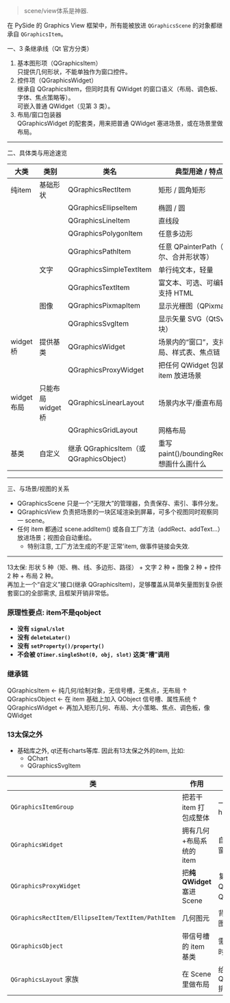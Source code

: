 > scene/view体系是神器.

在 PySide 的 Graphics View 框架中，所有能被放进 `QGraphicsScene` 的对象都继承自 `QGraphicsItem`。

一、3 条继承线（Qt 官方分类）
1. 基本图形项（QGraphicsItem）  
   只提供几何形状，不能单独作为窗口控件。
2. 控件项（QGraphicsWidget）  
   继承自 QGraphicsItem，但同时具有 QWidget 的窗口语义（布局、调色板、字体、焦点策略等）。  
   可嵌入普通 QWidget（见第 3 类）。
3. 布局/窗口包装器  
   QGraphicsWidget 的配套类，用来把普通 QWidget 塞进场景，或在场景里做布局。

------------------------------------------------
二、具体类与用途速览

| 大类       | 类别             | 类名                                     | 典型用途 / 特点                             |
| ---------- | ---------------- | ---------------------------------------- | ------------------------------------------- |
| 纯item     | 基础形状         | QGraphicsRectItem                        | 矩形 / 圆角矩形                             |
|            |                  | QGraphicsEllipseItem                     | 椭圆 / 圆                                   |
|            |                  | QGraphicsLineItem                        | 直线段                                      |
|            |                  | QGraphicsPolygonItem                     | 任意多边形                                  |
|            |                  | QGraphicsPathItem                        | 任意 QPainterPath（贝塞尔、合并形状等）     |
|            | 文字             | QGraphicsSimpleTextItem                  | 单行纯文本，轻量                            |
|            |                  | QGraphicsTextItem                        | 富文本、可选、可编辑，支持 HTML             |
|            | 图像             | QGraphicsPixmapItem                      | 显示光栅图（QPixmap）                       |
|            |                  | QGraphicsSvgItem                         | 显示矢量 SVG（QtSvg 模块）                  |
| widget桥   | 提供基类         | QGraphicsWidget                          | 场景内的“窗口”，支持布局、样式表、焦点链    |
|            |                  | QGraphicsProxyWidget                     | 把任何 QWidget 包装成 item 放进场景         |
| widget布局 | 只能布局widget桥 | QGraphicsLinearLayout                    | 场景内水平/垂直布局                         |
|            |                  | QGraphicsGridLayout                      | 网格布局                                    |
| 基类       | 自定义           | 继承 QGraphicsItem（或 QGraphicsObject） | 重写 paint()/boundingRect()，想画什么画什么 |

------------------------------------------------
三、与场景/视图的关系
- QGraphicsScene 只是一个“无限大”的管理器，负责保存、索引、事件分发。  
- QGraphicsView 负责把场景的一块区域渲染到屏幕，可多个视图同时观察同一 scene。  
- 任何 item 都通过 scene.addItem() 或各自工厂方法（addRect、addText…）放进场景；视图会自动重绘。
  - 特别注意, 工厂方法生成的不是'正常'item, 做事件链接会失效.


------------------------------------------------
13太保: 形状 5 种（矩、椭、线、多边形、路径） + 文字 2 种 + 图像 2 种 + 控件 2 种 + 布局 2 种。  
再加上一个“自定义”接口(继承 QGraphicsItem)，足够覆盖从简单矢量图到复杂嵌套窗口的全部需求, 且框架开销非常低。

### 原理性要点: item不是qobject

- **没有 `signal/slot`**
- **没有 `deleteLater()`**
- **没有 `setProperty()/property()`**
- **不会被 `QTimer.singleShot(0, obj, slot)` 这类“槽”调用**

### 继承链

QGraphicsItem           ← 纯几何/绘制对象，无信号槽，无焦点，无布局
   ↑
QGraphicsObject        ← 在 item 基础上加入 QObject 信号槽、属性系统
   ↑
QGraphicsWidget        ← 再加入矩形几何、布局、大小策略、焦点、调色板，像 QWidget

### 13太保之外

* 基础库之外, qt还有charts等库. 因此有13太保之外的item, 比如: 
  * QChart
  * QGraphicsSvgItem

| 类                                                | 作用                        | 典型用法                           |
| ------------------------------------------------- | --------------------------- | ---------------------------------- |
| `QGraphicsItemGroup`                              | 把若干 item 打包成整体      | 一页内容整体 hide/show             |
| `QGraphicsWidget`                                 | 拥有几何+布局系统的 item    | 自制按钮、面板、窗体               |
| `QGraphicsProxyWidget`                            | 把**纯 QWidget** 塞进 Scene | 复用现有 QPushButton、QLineEdit 等 |
| `QGraphicsRectItem/EllipseItem/TextItem/PathItem` | 几何图元                    | 背景框、高亮框、图标               |
| `QGraphicsObject`                                 | 带信号槽的 item 基类        | 需要发自定义信号时继承它           |
| `QGraphicsLayout` 家族                            | 在 Scene 里做布局           | 给 QGraphicsWidget 排子控件        |
